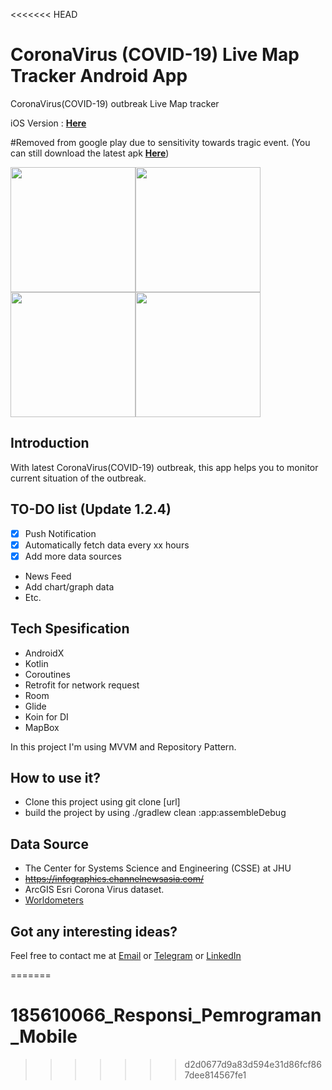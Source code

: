 <<<<<<< HEAD
# CoronaVirus (COVID-19) Live Map Tracker Android App

CoronaVirus(COVID-19) outbreak Live Map tracker 

iOS Version : [**Here**](https://github.com/Kyald1412/Covid19-iOS-App-Tracker)


<!-- [![PlayStore][playstore-image]][playstore-url] -->


#Removed from google play due to sensitivity towards tragic event.
(You can still download the latest apk [**Here**](https://appho.st/d/#/ZUQZjiXD))
<!-- Put the following at the end of README.md -->
<!-- [playstore-image]: https://play.google.com/intl/en_us/badges/static/images/badges/en_badge_web_generic.png -->

<!-- Setup URLs -->
<!-- [playstore-url]: https://play.google.com/store/apps/details?id=co.kyald.coronavirustracking&hl=en -->

<img src="https://raw.githubusercontent.com/Kyald1412/CoronaVirus-2019-nCoV-Live-Tracking/master/screenshots/ss_black4.png" width="200"><img src="https://raw.githubusercontent.com/Kyald1412/CoronaVirus-2019-nCoV-Live-Tracking/master/screenshots/ss_black5.png" width="200"><img src="https://raw.githubusercontent.com/Kyald1412/CoronaVirus-2019-nCoV-Live-Tracking/master/screenshots/ss_black3.png" width="200"><img src="https://raw.githubusercontent.com/Kyald1412/CoronaVirus-2019-nCoV-Live-Tracking/master/screenshots/ss_black6.png" width="200">


##  Introduction
With latest CoronaVirus(COVID-19) outbreak, this app helps you to monitor current situation of the outbreak.

## TO-DO list (Update 1.2.4)
- [x] Push Notification
- [x] Automatically fetch data every xx hours
- [x] Add more data sources
- News Feed
- Add chart/graph data
- Etc.

##  Tech Spesification
- AndroidX
- Kotlin
- Coroutines
- Retrofit for network request
- Room
- Glide
- Koin for DI
- MapBox

In this project I'm using MVVM and Repository Pattern.

##  How to use it?
- Clone this project using git clone [url]
- build the project by using ./gradlew clean :app:assembleDebug

## Data Source
- The Center for Systems Science and Engineering (CSSE) at JHU
- ~~https://infographics.channelnewsasia.com/~~
- ArcGIS Esri Corona Virus dataset.
- [Worldometers](https://www.worldometers.info/coronavirus/)


## Got any interesting ideas?
Feel free to contact me at [Email](mailto:dhikyaldwiansyah@gmail.com) or [Telegram](https://t.me/Kyald) or [LinkedIn](https://www.linkedin.com/in/dhiky-aldwiansyah)

=======
# 185610066_Responsi_Pemrograman_Mobile
>>>>>>> d2d0677d9a83d594e31d86fcf867dee814567fe1
